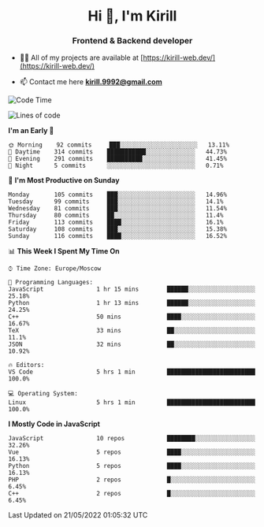 <h1 align="center">Hi 👋, I'm Kirill</h1>
<h3 align="center">Frontend & Backend developer</h3>

- 👨‍💻 All of my projects are available at [https://kirill-web.dev/](https://kirill-web.dev/)

- 📫 Contact me here **kirill.9992@gmail.com**











<!--START_SECTION:waka-->
![Code Time](http://img.shields.io/badge/Code%20Time-0%20secs-blue)

![Lines of code](https://img.shields.io/badge/From%20Hello%20World%20I%27ve%20Written-477%20Thousand%20lines%20of%20code-blue)

**I'm an Early 🐤** 

```text
🌞 Morning    92 commits     ███░░░░░░░░░░░░░░░░░░░░░░   13.11% 
🌆 Daytime    314 commits    ███████████░░░░░░░░░░░░░░   44.73% 
🌃 Evening    291 commits    ██████████░░░░░░░░░░░░░░░   41.45% 
🌙 Night      5 commits      ░░░░░░░░░░░░░░░░░░░░░░░░░   0.71%

```
📅 **I'm Most Productive on Sunday** 

```text
Monday       105 commits    ███░░░░░░░░░░░░░░░░░░░░░░   14.96% 
Tuesday      99 commits     ███░░░░░░░░░░░░░░░░░░░░░░   14.1% 
Wednesday    81 commits     ███░░░░░░░░░░░░░░░░░░░░░░   11.54% 
Thursday     80 commits     ██░░░░░░░░░░░░░░░░░░░░░░░   11.4% 
Friday       113 commits    ████░░░░░░░░░░░░░░░░░░░░░   16.1% 
Saturday     108 commits    ███░░░░░░░░░░░░░░░░░░░░░░   15.38% 
Sunday       116 commits    ████░░░░░░░░░░░░░░░░░░░░░   16.52%

```


📊 **This Week I Spent My Time On** 

```text
⌚︎ Time Zone: Europe/Moscow

💬 Programming Languages: 
JavaScript               1 hr 15 mins        ██████░░░░░░░░░░░░░░░░░░░   25.18% 
Python                   1 hr 13 mins        ██████░░░░░░░░░░░░░░░░░░░   24.25% 
C++                      50 mins             ████░░░░░░░░░░░░░░░░░░░░░   16.67% 
TeX                      33 mins             ██░░░░░░░░░░░░░░░░░░░░░░░   11.1% 
JSON                     32 mins             ██░░░░░░░░░░░░░░░░░░░░░░░   10.92%

🔥 Editors: 
VS Code                  5 hrs 1 min         █████████████████████████   100.0%

💻 Operating System: 
Linux                    5 hrs 1 min         █████████████████████████   100.0%

```

**I Mostly Code in JavaScript** 

```text
JavaScript               10 repos            ████████░░░░░░░░░░░░░░░░░   32.26% 
Vue                      5 repos             ████░░░░░░░░░░░░░░░░░░░░░   16.13% 
Python                   5 repos             ████░░░░░░░░░░░░░░░░░░░░░   16.13% 
PHP                      2 repos             █░░░░░░░░░░░░░░░░░░░░░░░░   6.45% 
C++                      2 repos             █░░░░░░░░░░░░░░░░░░░░░░░░   6.45%

```



 Last Updated on 21/05/2022 01:05:32 UTC
<!--END_SECTION:waka-->
